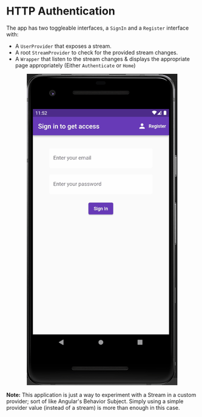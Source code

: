 # HTTP Authentication


The app has two toggleable interfaces, a `SignIn` and a `Register` interface with:

- A `UserProvider` that exposes a stream.
- A root `StreamProvider` to check for the provided stream changes.
- A `Wrapper` that listen to the stream changes & displays the appropriate page appropriately (Either `Authenticate` or `Home`)

<div align="center">

![](/media/stream_auth.gif)
</div>


**Note:** This application is just a way to experiment with a Stream in a custom provider; sort of like Angular's Behavior Subject. Simply using a simple provider value (instead of a stream) is more than enough in this case.
